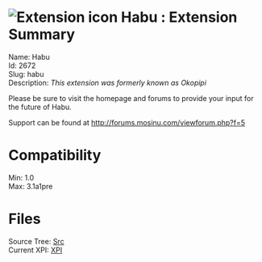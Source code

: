 # ![Extension icon](https://addons.thunderbird.net/user-media/addon_icons/2/2672-64.png?modified=1424865957) Habu : Extension Summary

Name: Habu  
Id: 2672  
Slug: habu  
Description: *This extension was formerly known as Okopipi*

Please be sure to visit the homepage and forums to provide your input for the future of Habu.

Support can be found at <a rel="nofollow" href="https://outgoing.prod.mozaws.net/v1/d41442cd147a664857d57540dfb098cb295cb8a4e5f27d5e13323b6336a666d4/http%3A//forums.mosinu.com/viewforum.php%3Ff=5">http://forums.mosinu.com/viewforum.php?f=5</a>
  

# Compatibility
Min: 1.0  
Max: 3.1a1pre  

# Files

Source Tree: [Src](C:/Dev/Thunderbird/ThunderKdB/xall/xOther/2672-habu/src)  
Current XPI: [XPI](C:/Dev/Thunderbird/ThunderKdB/xall/xOther/2672-habu/xpi)  



